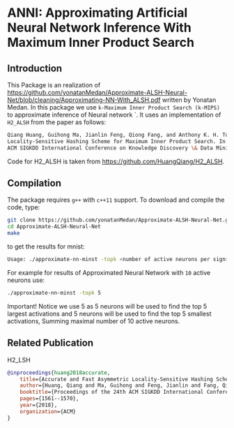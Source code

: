 # ANNI: Approximating Artificial Neural Network Inference With Maximum Inner Product Search

## Introduction
This Package is an realization of https://github.com/yonatanMedan/Approximate-ALSH-Neural-Net/blob/cleaning/Approximating-NN-With_ALSH.pdf written by Yonatan Medan.
In this package we use ```k-Maximum Inner Product Search (k-MIPS)``` to approximate inference of Neural network `. It uses an implementation of ```H2_ALSH``` from the paper as follows:

```bash
Qiang Huang, Guihong Ma, Jianlin Feng, Qiong Fang, and Anthony K. H. Tung. Accurate and Fast
Locality-Sensitive Hashing Scheme for Maximum Inner Product Search. In Proceedings of the 24th
ACM SIGKDD International Conference on Knowledge Discovery \& Data Mining, pages 1561-1570, 2018.
```
Code for H2_ALSH is taken from https://github.com/HuangQiang/H2_ALSH.
## Compilation

The package requires ```g++``` with ```c++11``` support. To download and compile the code, type:

```bash
git clone https://github.com/yonatanMedan/Approximate-ALSH-Neural-Net.git
cd Approximate-ALSH-Neural-Net
make
```
to get the results for mnist:


```bash
Usage: ./approximate-nn-minst -topk <number of active neurons per sign>

```

For example for results of Approximated Neural Network with `10` active neurons use:
```bash
./approximate-nn-minst -topk 5
```
Important! Notice we use 5 as 5 neurons will be used to find the top 5 largest activations and 5 neurons will be used to find the top 5 smallest activations, Summing maximal number of 10 active neurons.
 

## Related Publication
H2_LSH
```bib
@inproceedings{huang2018accurate,
    title={Accurate and Fast Asymmetric Locality-Sensitive Hashing Scheme for Maximum Inner Product Search}
    author={Huang, Qiang and Ma, Guihong and Feng, Jianlin and Fang, Qiong and Tung, Anthony KH},
    booktitle={Proceedings of the 24th ACM SIGKDD International Conference on Knowledge Discovery \& Data Mining},
    pages={1561--1570},
    year={2018},
    organization={ACM}
}
```
